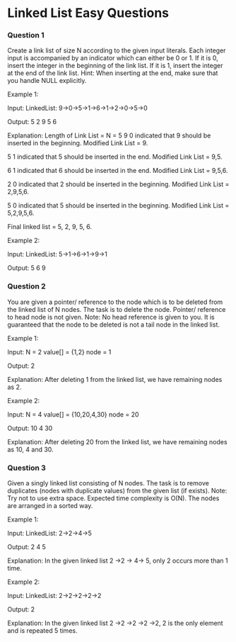 
# Linked List Easy Questions



### Question 1
Create a link list of size N according to the given input literals. Each integer input is accompanied by an indicator which can either be 0 or 1. If it is 0, insert the integer in the beginning of the link list. If it is 1, insert the integer at the end of the link list. 
Hint: When inserting at the end, make sure that you handle NULL explicitly.

Example 1:

Input:
LinkedList: 9->0->5->1->6->1->2->0->5->0

Output: 5 2 9 5 6

Explanation:
Length of Link List = N = 5
9 0 indicated that 9 should be
inserted in the beginning. Modified
Link List = 9.

5 1 indicated that 5 should be
inserted in the end. Modified Link
List = 9,5.

6 1 indicated that 6 should be
inserted in the end. Modified Link
List = 9,5,6.

2 0 indicated that 2 should be
inserted in the beginning. Modified
Link List = 2,9,5,6.

5 0 indicated that 5 should be
inserted in the beginning. Modified
Link List = 5,2,9,5,6. 

Final linked list = 5, 2, 9, 5, 6.

Example 2:

Input:
LinkedList: 5->1->6->1->9->1

Output: 5 6 9


### Question 2
You are given a pointer/ reference to the node which is to be deleted from the linked list of N nodes. The task is to delete the node. Pointer/ reference to head node is not given. 
Note: No head reference is given to you. It is guaranteed that the node to be deleted is not a tail node in the linked list.

Example 1:

Input:
N = 2
value[] = {1,2}
node = 1

Output: 2

Explanation: After deleting 1 from the
linked list, we have remaining nodes
as 2.

Example 2:

Input:
N = 4
value[] = {10,20,4,30}
node = 20

Output: 10 4 30

Explanation: After deleting 20 from
the linked list, we have remaining
nodes as 10, 4 and 30.

### Question 3
Given a singly linked list consisting of N nodes. The task is to remove duplicates (nodes with duplicate values) from the given list (if exists).
Note: Try not to use extra space. Expected time complexity is O(N). The nodes are arranged in a sorted way.

Example 1:

Input:
LinkedList: 2->2->4->5

Output: 2 4 5

Explanation: In the given linked list 
2 ->2 -> 4-> 5, only 2 occurs more 
than 1 time.

Example 2:

Input:
LinkedList: 2->2->2->2->2

Output: 2

Explanation: In the given linked list 
2 ->2 ->2 ->2 ->2, 2 is the only element
and is repeated 5 times.  